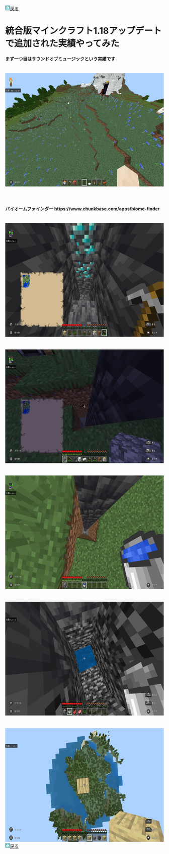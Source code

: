 <html>
	<body>
		<img src="/../../A301821D-EDD4-4194-96DB-E244DD3B5B57.gif" alt=""><a href="../">戻る</a><br />
		<h1>統合版マインクラフト1.18アップデートで追加された実績やってみた</h1>
		<h4>まず一つ目はサウンドオブミュージックという実績です<br /></h4><br />
		<img src="1.jpg" alt="" width="640" height="360" /><br />
		<h4></h4><br />
		<h4>バイオームファインダー
			<a>https://www.chunkbase.com/apps/biome-finder</a>
		</h4>
		<h4></h4><br />
		<img src="2.jpg" alt="" width="640" height="360" /><br />
		<h4></h4><br />
		<img src="3.jpg" alt="" width="640" height="360" /><br />
		<h4></h4><br />
		<img src="4.jpg" alt="" width="640" height="360" /><br />
		<h4></h4><br />
		<img src="5.jpg" alt="" width="640" height="360" /><br />
		<h4></h4><br />
		<img src="6.jpg" alt="" width="640" height="360" /><br />
		<img src="/../../A301821D-EDD4-4194-96DB-E244DD3B5B57.gif" alt=""><a href="../">戻る</a><br />
	</body>
</html>
